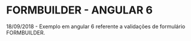 # FORMBUILDER - ANGULAR 6
18/09/2018 - Exemplo em angular 6 referente a validações de formulário FORMBUILDER.

